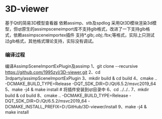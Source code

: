 # 3D-viewer
基于Qt的简易3D模型查看器
依赖assimp、stb及spdlog
采用Qt3D模块渲染3d模型，但qt原生的assimpsceneimport库不支持glb格式，改进了一下支持glb格式，依赖assimpsceneimportex插件
支持*.glb;*.obj;*.fbx;等格式，实际上只测试过glb格式，其他格式理论支持，实际没有调试。

### 编译过程
编译AssimpSceneImportExPlugin及assimp
1、git clone --recursive https://github.com/1995zyl/3D-viewer.git
2、cd 3rdparty/assimpSceneImportExPlugin
3、mkdir build & cd build
4、cmake .. -DCMAKE_BUILD_TYPE=Release -DQT_SDK_DIR=D:/Qt/6.5.2/msvc2019_64
5、make -j4 & make install # 将插件安装到qt目录中
6、cd ../../..
7、mkdir build & cd build
8、cmake .. -DCMAKE_BUILD_TYPE=Release -DQT_SDK_DIR=D:/Qt/6.5.2/msvc2019_64 -DCMAKE_INSTALL_PREFIX=D:/GitHub/3D-viewer/install
9、make -j4 & make install